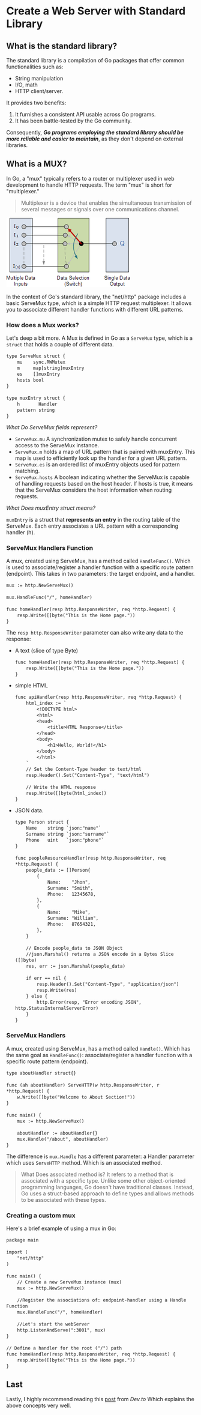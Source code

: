 # Create a Web Server with Standard Library

## What is the standard library?

The standard library is a compilation of Go packages that offer common functionalities such as:

- String manipulation
- I/O, math
- HTTP client/server. 

It provides two benefits:

1. It furnishes a consistent API usable across Go programs.
1. It has been battle-tested by the Go community.

Consequently, ***Go programs employing the standard library should be more reliable and easier to maintain***, as they don't depend on external libraries.

## What is a MUX?

In Go, a "mux" typically refers to a router or multiplexer used in web development to handle HTTP requests. The term "mux" is short for "multiplexer."

> Multiplexer is a device that enables the simultaneous transmission of several messages or signals over one communications channel.

![](/project_1/resources/multiplexer.gif)

In the context of Go's standard library, the "net/http" package includes a basic ServeMux type, which is a simple HTTP request multiplexer. It allows you to associate different handler functions with different URL patterns.

### How does a Mux works?

Let's deep a bit more. A Mux is defined in Go as a `ServeMux` type, which is a `struct` that holds a couple of different data.

```
type ServeMux struct {
    mu    sync.RWMutex
    m     map[string]muxEntry
    es    []muxEntry
    hosts bool
}

type muxEntry struct {
    h       Handler
    pattern string
}
```

*What Do ServeMux fields represent?*

- `ServeMux.mu` A synchronization mutex to safely handle concurrent access to the ServeMux instance.
- `ServeMux.m` holds a map of URL pattern that is paired with muxEntry. This map is used to efficiently look up the handler for a given URL pattern.
- `ServeMux.es` is an ordered list of muxEntry objects used for pattern matching.
- `ServeMux.hosts` A boolean indicating whether the ServeMux is capable of handling requests based on the host header. If hosts is true, it means that the ServeMux considers the host information when routing requests.

*What Does muxEntry struct means?*

`muxEntry` is a struct that **represents an entry** in the routing table of the ServeMux. Each entry associates a URL pattern with a corresponding handler (h).

### ServeMux Handlers Function

A mux, created using ServeMux, has a method called `HandleFunc()`. Which is used to associate/register a handler function with a specific route pattern (endpoint). 
This takes in two parameters: the target endpoint, and a handler.

```
mux := http.NewServeMux()

mux.HandleFunc("/", homeHandler)

func homeHandler(resp http.ResponseWriter, req *http.Request) {
	resp.Write([]byte("This is the Home page."))
}
```

The `resp http.ResponseWriter` parameter can also write any data to the response:

- A text (slice of type Byte)
    ```
    func homeHandler(resp http.ResponseWriter, req *http.Request) {
        resp.Write([]byte("This is the Home page."))
    }
    ```
- simple HTML
    ```
    func apiHandler(resp http.ResponseWriter, req *http.Request) {
        html_index := `
            <!DOCTYPE html>
            <html>
            <head>
                <title>HTML Response</title>
            </head>
            <body>
                <h1>Hello, World!</h1>
            </body>
            </html>
        `
        // Set the Content-Type header to text/html
        resp.Header().Set("Content-Type", "text/html")

        // Write the HTML response
        resp.Write([]byte(html_index))
    }
    ```
- JSON data.
    ```
    type Person struct {
        Name    string `json:"name"`
        Surname string `json:"surname"`
        Phone   uint   `json:"phone"`
    }

    func peopleResourceHandler(resp http.ResponseWriter, req *http.Request) {
        people_data := []Person{
            {
                Name:    "Jhon",
                Surname: "Smith",
                Phone:   12345678,
            },
            {
                Name:    "Mike",
                Surname: "William",
                Phone:   87654321,
            },
        }

        // Encode people_data to JSON Object
        //json.Marshal() returns a JSON encode in a Bytes Slice ([]byte)
        res, err := json.Marshal(people_data)

        if err == nil {
            resp.Header().Set("Content-Type", "application/json")
            resp.Write(res)
        } else {
            http.Error(resp, "Error encoding JSON", http.StatusInternalServerError)
        }
    }
    ```

### ServeMux Handlers

A mux, created using ServeMux, has a method called `Handle()`. Which has the same goal as `HandleFunc()`: associate/register a handler function with a specific route pattern (endpoint). 

```
type aboutHandler struct{}

func (ah aboutHandler) ServeHTTP(w http.ResponseWriter, r *http.Request) {
	w.Write([]byte("Welcome to About Section!"))
}

func main() {
	mux := http.NewServeMux()

	aboutHandler := aboutHandler{}
	mux.Handle("/about", aboutHandler)
}
```
The difference is `mux.Handle` has a different parameter: a Handler parameter which uses `ServeHTTP` method. Which is an associated method.

> What Does associated method is? It refers to a method that is associated with a specific type. Unlike some other object-oriented programming languages, Go doesn't have traditional classes. Instead, Go uses a struct-based approach to define types and allows methods to be associated with these types.

### Creating a custom mux

Here's a brief example of using a mux in Go:

```
package main

import (
	"net/http"
)

func main() {
    // Create a new ServeMux instance (mux)
    mux := http.NewServeMux()

    //Register the associations of: endpoint-handler using a Handle Function
    mux.HandleFunc("/", homeHandler)

    //Let's start the webServer
    http.ListenAndServe(":3001", mux)
}

// Define a handler for the root ("/") path
func homeHandler(resp http.ResponseWriter, req *http.Request) {
	resp.Write([]byte("This is the Home page."))
}
```

## Last

Lastly, I highly recommend reading this [post](https://dev.to/jpoly1219/what-even-is-a-mux-4fng) from *Dev.to* Which explains the above concepts very well.